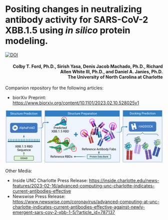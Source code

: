 # Positing changes in neutralizing antibody activity for SARS-CoV-2 XBB.1.5 using _in silico_ protein modeling.

[![DOI](https://zenodo.org/badge/DOI/10.1101/2023.02.10.528025.svg)](https://doi.org/10.1101/2023.02.10.528025)

<h4 align="right">Colby T. Ford, Ph.D., Sirish Yasa, Denis Jacob Machado, Ph.D., Richard Allen White III, Ph.D., and Daniel A. Janies, Ph.D.<br>The University of North Carolina at Charlotte</h4>

Companion repository for the following articles:
- bior&Chi;iv Preprint: https://www.biorxiv.org/content/10.1101/2023.02.10.528025v1


![](figures/process.png)


Other Media:
- Inside UNC Charlotte Press Release: https://inside.charlotte.edu/news-features/2023-02-16/advanced-computing-unc-charlotte-indicates-current-antibodies-effective
- Newswise Press Release: https://www.newswise.com/coronavirus/advanced-computing-at-unc-charlotte-indicates-current-antibodies-effective-against-newly-emergent-sars-cov-2-xbb-1-5/?article_id=787137
